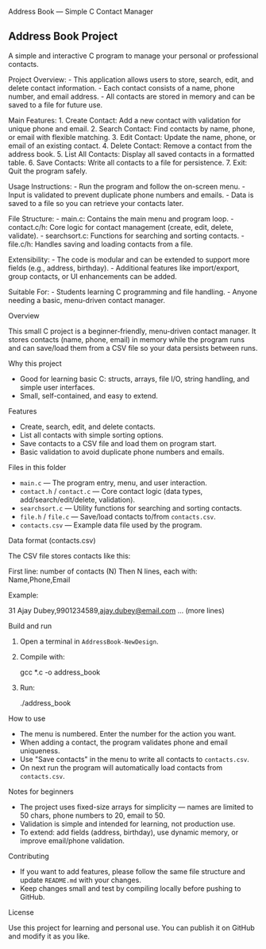 Address Book — Simple C Contact Manager

  Address Book Project
  --------------------
  A simple and interactive C program to manage your personal or professional contacts.
 
  Project Overview:
    - This application allows users to store, search, edit, and delete contact information.
    - Each contact consists of a name, phone number, and email address.
    - All contacts are stored in memory and can be saved to a file for future use.
 
  Main Features:
    1. Create Contact: Add a new contact with validation for unique phone and email.
    2. Search Contact: Find contacts by name, phone, or email with flexible matching.
    3. Edit Contact: Update the name, phone, or email of an existing contact.
    4. Delete Contact: Remove a contact from the address book.
    5. List All Contacts: Display all saved contacts in a formatted table.
    6. Save Contacts: Write all contacts to a file for persistence.
    7. Exit: Quit the program safely.
 
  Usage Instructions:
    - Run the program and follow the on-screen menu.
    - Input is validated to prevent duplicate phone numbers and emails.
    - Data is saved to a file so you can retrieve your contacts later.
 
  File Structure:
    - main.c: Contains the main menu and program loop.
    - contact.c/h: Core logic for contact management (create, edit, delete, validate).
    - searchsort.c: Functions for searching and sorting contacts.
    - file.c/h: Handles saving and loading contacts from a file.
 
  Extensibility:
    - The code is modular and can be extended to support more fields (e.g., address, birthday).
    - Additional features like import/export, group contacts, or UI enhancements can be added.
 
  Suitable For:
    - Students learning C programming and file handling.
    - Anyone needing a basic, menu-driven contact manager.

Overview

This small C project is a beginner-friendly, menu-driven contact manager. It stores contacts (name, phone, email) in memory while the program runs and can save/load them from a CSV file so your data persists between runs.

Why this project

- Good for learning basic C: structs, arrays, file I/O, string handling, and simple user interfaces.
- Small, self-contained, and easy to extend.

Features

- Create, search, edit, and delete contacts.
- List all contacts with simple sorting options.
- Save contacts to a CSV file and load them on program start.
- Basic validation to avoid duplicate phone numbers and emails.

Files in this folder

- `main.c` — The program entry, menu, and user interaction.
- `contact.h` / `contact.c` — Core contact logic (data types, add/search/edit/delete, validation).
- `searchsort.c` — Utility functions for searching and sorting contacts.
- `file.h` / `file.c` — Save/load contacts to/from `contacts.csv`.
- `contacts.csv` — Example data file used by the program.

Data format (contacts.csv)

The CSV file stores contacts like this:

First line: number of contacts (N)
Then N lines, each with: Name,Phone,Email

Example:

31
Ajay Dubey,9901234589,ajay.dubey@email.com
... (more lines)

Build and run

1. Open a terminal in `AddressBook-NewDesign`.
2. Compile with:

   gcc *.c -o address_book

3. Run:

   ./address_book

How to use

- The menu is numbered. Enter the number for the action you want.
- When adding a contact, the program validates phone and email uniqueness.
- Use "Save contacts" in the menu to write all contacts to `contacts.csv`.
- On next run the program will automatically load contacts from `contacts.csv`.

Notes for beginners

- The project uses fixed-size arrays for simplicity — names are limited to 50 chars, phone numbers to 20, email to 50.
- Validation is simple and intended for learning, not production use.
- To extend: add fields (address, birthday), use dynamic memory, or improve email/phone validation.

Contributing

- If you want to add features, please follow the same file structure and update `README.md` with your changes.
- Keep changes small and test by compiling locally before pushing to GitHub.

License

Use this project for learning and personal use. You can publish it on GitHub and modify it as you like.
